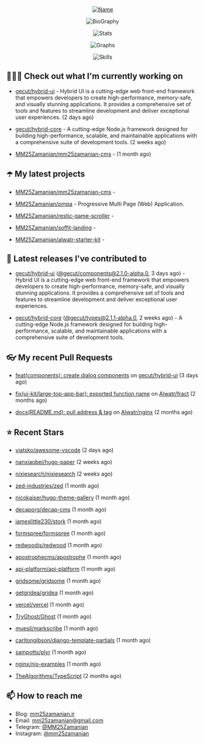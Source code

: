 <p align="center">
  <a href="https://github.com/MM25Zamanian">
    <img
      src="https://readme-typing-svg.demolab.com?font=Comic+Neue&weight=800&size=30&duration=4000&pause=1000&color=04F759&center=true&vCenter=true&multiline=true&repeat=false&width=462&lines=S.+MohammadMahdi+Zamanian"
      alt="Name"
    />
  </a>
</p>

<p align="center">
  <img
    src="https://readme-typing-svg.demolab.com?font=Comic+Neue&duration=4000&pause=1000&color=04F759&center=true&vCenter=true&lines=Junior+Full-Stack+Developer;Focusing+on+Front-End+With+Best+Practice;Trying+to+Learn+SW+Architecture+Patterns"
    alt="BioGraphy"
  />
</p>

<p align="center">
  <img src="https://streak-stats.demolab.com/?user=MM25Zamanian&hide_border=true&border_radius=0&date_format=j%20M%5B%20Y%5D&mode=weekly&card_width=400&background=000802&sideLabels=04F759&dates=04F759&sideNums=04F759&currStreakNum=04F759&ring=04F759&currStreakLabel=04F759&fire=EB4705&hide_longest_streak=true" alt="Stats" />
</p>

<p align="center">
  <img
    src="https://github-readme-activity-graph.vercel.app/graph?username=MM25Zamanian&bg_color=000802&color=04F759&line=04F759&point=ffffff&area=true&hide_border=true"
    alt="Graphs"
  />
</p>

<p align="center">
  <img
    src="https://skillicons.dev/icons?i=androidstudio,arduino,bash,bootstrap,cpp,ts,codepen,css,django,docker,figma,linux,lit,md,mongodb,nginx,nodejs,py,vscode,vite&perline=10"
    alt="Skills"
  />
</p>


## 👨🏻‍💻 Check out what I'm currently working on



- [gecut/hybrid-ui](https://github.com/gecut/hybrid-ui) - Hybrid UI is a cutting-edge web front-end framework that empowers developers to create high-performance, memory-safe, and visually stunning applications. It provides a comprehensive set of tools and features to streamline development and deliver exceptional user experiences. (2 days ago)

- [gecut/hybrid-core](https://github.com/gecut/hybrid-core) - A cutting-edge Node.js framework designed for building high-performance, scalable, and maintainable applications with a comprehensive suite of development tools. (2 weeks ago)

- [MM25Zamanian/mm25zamanian-cms](https://github.com/MM25Zamanian/mm25zamanian-cms) -  (1 month ago)

## ☂️ My latest projects



- [MM25Zamanian/mm25zamanian-cms](https://github.com/MM25Zamanian/mm25zamanian-cms) - 

- [MM25Zamanian/pmpa](https://github.com/MM25Zamanian/pmpa) - Progressive Multi Page (Web) Application.

- [MM25Zamanian/restic-game-scroller](https://github.com/MM25Zamanian/restic-game-scroller) - 

- [MM25Zamanian/soffit-landing](https://github.com/MM25Zamanian/soffit-landing) - 

- [MM25Zamanian/alwatr-starter-kit](https://github.com/MM25Zamanian/alwatr-starter-kit) - 

## 🎉 Latest releases I've contributed to



- [gecut/hybrid-ui](https://github.com/gecut/hybrid-ui) ([@gecut/components@2.1.0-alpha.0](https://github.com/gecut/hybrid-ui/releases/tag/%40gecut/components%402.1.0-alpha.0), 3 days ago) - Hybrid UI is a cutting-edge web front-end framework that empowers developers to create high-performance, memory-safe, and visually stunning applications. It provides a comprehensive set of tools and features to streamline development and deliver exceptional user experiences.

- [gecut/hybrid-core](https://github.com/gecut/hybrid-core) ([@gecut/types@2.1.1-alpha.0](https://github.com/gecut/hybrid-core/releases/tag/%40gecut/types%402.1.1-alpha.0), 2 weeks ago) - A cutting-edge Node.js framework designed for building high-performance, scalable, and maintainable applications with a comprehensive suite of development tools.

## 👓 My recent Pull Requests



- [feat(components): create dialog components](https://github.com/gecut/hybrid-ui/pull/26) on [gecut/hybrid-ui](https://github.com/gecut/hybrid-ui) (3 days ago)

- [fix(ui-kit/large-top-app-bar): exported function name](https://github.com/Alwatr/fract/pull/155) on [Alwatr/fract](https://github.com/Alwatr/fract) (2 months ago)

- [docs(README.md): pull address &amp; tag](https://github.com/Alwatr/nginx/pull/21) on [Alwatr/nginx](https://github.com/Alwatr/nginx) (2 months ago)

## ⭐ Recent Stars



- [viatsko/awesome-vscode](https://github.com/viatsko/awesome-vscode) (2 days ago)

- [nanxiaobei/hugo-paper](https://github.com/nanxiaobei/hugo-paper) (2 weeks ago)

- [nixiesearch/nixiesearch](https://github.com/nixiesearch/nixiesearch) (2 weeks ago)

- [zed-industries/zed](https://github.com/zed-industries/zed) (1 month ago)

- [nicokaiser/hugo-theme-gallery](https://github.com/nicokaiser/hugo-theme-gallery) (1 month ago)

- [decaporg/decap-cms](https://github.com/decaporg/decap-cms) (1 month ago)

- [jameslittle230/stork](https://github.com/jameslittle230/stork) (1 month ago)

- [formspree/formspree](https://github.com/formspree/formspree) (1 month ago)

- [redwoodjs/redwood](https://github.com/redwoodjs/redwood) (1 month ago)

- [apostrophecms/apostrophe](https://github.com/apostrophecms/apostrophe) (1 month ago)

- [api-platform/api-platform](https://github.com/api-platform/api-platform) (1 month ago)

- [gridsome/gridsome](https://github.com/gridsome/gridsome) (1 month ago)

- [getgridea/gridea](https://github.com/getgridea/gridea) (1 month ago)

- [vercel/vercel](https://github.com/vercel/vercel) (1 month ago)

- [TryGhost/Ghost](https://github.com/TryGhost/Ghost) (1 month ago)

- [muesli/markscribe](https://github.com/muesli/markscribe) (1 month ago)

- [carltongibson/django-template-partials](https://github.com/carltongibson/django-template-partials) (1 month ago)

- [sampotts/plyr](https://github.com/sampotts/plyr) (1 month ago)

- [nginx/njs-examples](https://github.com/nginx/njs-examples) (1 month ago)

- [TheAlgorithms/TypeScript](https://github.com/TheAlgorithms/TypeScript) (2 months ago)

## 📫 How to reach me

- Blog: [mm25zamanian.ir](https://mm25zamanian.ir)
- Email: [mm25zamanian@gmail.com](mailto://mm25zamanian@gmail.com)
- Telegram: [@MM25Zamanian](https://t.me/MM25Zamanian)
- Instagram: [@mm25zamanian](https://instagram.com/mm25zamanian)
